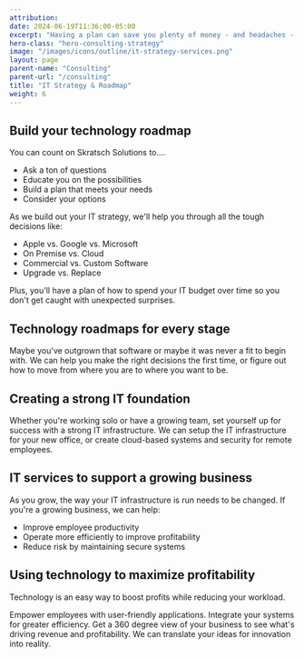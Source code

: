```yaml
---
attribution:
date: 2024-06-19T11:36:00-05:00
excerpt: "Having a plan can save you plenty of money - and headaches - down the road."
hero-class: "hero-consulting-strategy"
image: "/images/icons/outline/it-strategy-services.png"
layout: page
parent-name: "Consulting"
parent-url: "/consulting"
title: "IT Strategy & Roadmap"
weight: 6
---
```


## Build your technology roadmap

You can count on Skratsch Solutions to….

- Ask a ton of questions
- Educate you on the possibilities
- Build a plan that meets your needs
- Consider your options

As we build out your IT strategy, we'll help you through all the tough decisions like:

- Apple vs. Google vs. Microsoft
- On Premise vs. Cloud
- Commercial vs. Custom Software
- Upgrade vs. Replace

Plus, you'll have a plan of how to spend your IT budget over time so you don't get caught with unexpected surprises.

## Technology roadmaps for every stage

Maybe you've outgrown that software or maybe it was never a fit to begin with. We can help you make the right decisions the first time, or figure out how to move from where you are to where you want to be.

## Creating a strong IT foundation

Whether you're working solo or have a growing team, set yourself up for success with a strong IT infrastructure. We can setup the IT infrastructure for your new office, or create cloud-based systems and security for remote employees.

## IT services to support a growing business

As you grow, the way your IT infrastructure is run needs to be changed. If you're a growing business, we can help:

- Improve employee productivity
- Operate more efficiently to improve profitability
- Reduce risk by maintaining secure systems

## Using technology to maximize profitability

Technology is an easy way to boost profits while reducing your workload.

Empower employees with user-friendly applications. Integrate your systems for greater efficiency. Get a 360 degree view of your business to see what's driving revenue and profitability. We can translate your ideas for innovation into reality.